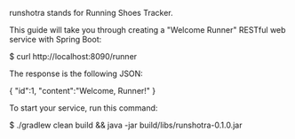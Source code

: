 runshotra stands for Running Shoes Tracker.




This guide will take you through creating a "Welcome Runner" RESTful web service with Spring Boot:

$ curl http://localhost:8090/runner

The response is the following JSON:

{
 "id":1,
 "content":"Welcome, Runner!"
}




To start your service, run this command:

$ ./gradlew clean build && java -jar build/libs/runshotra-0.1.0.jar



